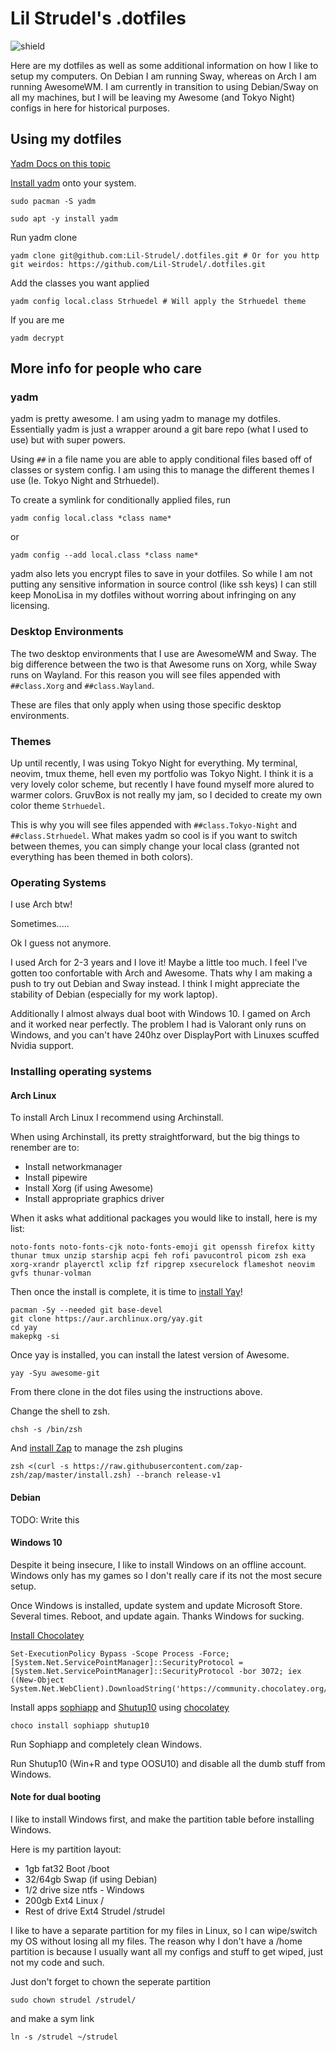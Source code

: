# Lil Strudel's .dotfiles

![shield](https://img.shields.io/badge/Made%20with-love-20B2AA?style=for-the-badge)

Here are my dotfiles as well as some additional information on how I like to setup my computers. On Debian I am running Sway, whereas on Arch I am running AwesomeWM. I am currently in transition to using Debian/Sway on all my machines, but I will be leaving my Awesome (and Tokyo Night) configs in here for historical purposes.

## Using my dotfiles

[Yadm Docs on this topic](https://yadm.io/docs/getting_started)

[Install yadm](https://yadm.io/docs/install) onto your system.

```
sudo pacman -S yadm
```

```
sudo apt -y install yadm
```

Run yadm clone

```
yadm clone git@github.com:Lil-Strudel/.dotfiles.git # Or for you http git weirdos: https://github.com/Lil-Strudel/.dotfiles.git
```

Add the classes you want applied

```
yadm config local.class Strhuedel # Will apply the Strhuedel theme
```

If you are me

```
yadm decrypt
```

## More info for people who care

### yadm

yadm is pretty awesome. I am using yadm to manage my dotfiles. Essentially yadm is just a wrapper around a git bare repo (what I used to use) but with super powers.

Using `##` in a file name you are able to apply conditional files based off of classes or system config. I am using this to manage the different themes I use (Ie. Tokyo Night and Strhuedel).

To create a symlink for conditionally applied files, run

```
yadm config local.class *class name*
```

or

```
yadm config --add local.class *class name*
```

yadm also lets you encrypt files to save in your dotfiles. So while I am not putting any sensitive information in source control (like ssh keys) I can still keep MonoLisa in my dotfiles without worring about infringing on any licensing.

### Desktop Environments

The two desktop environments that I use are AwesomeWM and Sway. The big difference between the two is that Awesome runs on Xorg, while Sway runs on Wayland. For this reason you will see files appended with `##class.Xorg` and `##class.Wayland`.

These are files that only apply when using those specific desktop environments.

### Themes

Up until recently, I was using Tokyo Night for everything. My terminal, neovim, tmux theme, hell even my portfolio was Tokyo Night. I think it is a very lovely color scheme, but recently I have found myself more alured to warmer colors. GruvBox is not really my jam, so I decided to create my own color theme `Strhuedel`.

This is why you will see files appended with `##class.Tokyo-Night` and `##class.Strhuedel`. What makes yadm so cool is if you want to switch between themes, you can simply change your local class (granted not everything has been themed in both colors).

### Operating Systems

I use Arch btw!

Sometimes.....

Ok I guess not anymore.

I used Arch for 2-3 years and I love it! Maybe a little too much. I feel I've gotten too confortable with Arch and Awesome. Thats why I am making a push to try out Debian and Sway instead. I think I might appreciate the stability of Debian (especially for my work laptop).

Additionally I almost always dual boot with Windows 10. I gamed on Arch and it worked near perfectly. The problem I had is Valorant only runs on Windows, and you can't have 240hz over DisplayPort with Linuxes scuffed Nvidia support.

### Installing operating systems

#### Arch Linux

To install Arch Linux I recommend using Archinstall.

When using Archinstall, its pretty straightforward, but the big things to renember are to:

- Install networkmanager
- Install pipewire
- Install Xorg (if using Awesome)
- Install appropriate graphics driver

When it asks what additional packages you would like to install, here is my list:

```
noto-fonts noto-fonts-cjk noto-fonts-emoji git openssh firefox kitty thunar tmux unzip starship acpi feh rofi pavucontrol picom zsh exa xorg-xrandr playerctl xclip fzf ripgrep xsecurelock flameshot neovim gvfs thunar-volman
```

Then once the install is complete, it is time to [install Yay](https://github.com/Jguer/yay)!

```
pacman -Sy --needed git base-devel
git clone https://aur.archlinux.org/yay.git
cd yay
makepkg -si
```

Once yay is installed, you can install the latest version of Awesome.

```
yay -Syu awesome-git
```

From there clone in the dot files using the instructions above.

Change the shell to zsh.

```
chsh -s /bin/zsh
```

And [install Zap](https://github.com/zap-zsh/zap) to manage the zsh plugins

```
zsh <(curl -s https://raw.githubusercontent.com/zap-zsh/zap/master/install.zsh) --branch release-v1
```

#### Debian

TODO: Write this

#### Windows 10

Despite it being insecure, I like to install Windows on an offline account. Windows only has my games so I don't really care if its not the most secure setup.

Once Windows is installed, update system and update Microsoft Store. Several times. Reboot, and update again. Thanks Windows for sucking.

[Install Chocolatey](https://chocolatey.org/install)

```
Set-ExecutionPolicy Bypass -Scope Process -Force; [System.Net.ServicePointManager]::SecurityProtocol = [System.Net.ServicePointManager]::SecurityProtocol -bor 3072; iex ((New-Object System.Net.WebClient).DownloadString('https://community.chocolatey.org/install.ps1'))
```

Install apps [sophiapp](https://github.com/Sophia-Community/SophiApp) and [Shutup10](https://community.chocolatey.org/packages/shutup10) using [chocolatey](https://community.chocolatey.org/packages/sophiapp)

```
choco install sophiapp shutup10
```

Run Sophiapp and completely clean Windows.

Run Shutup10 (Win+R and type OOSU10) and disable all the dumb stuff from Windows.

#### Note for dual booting

I like to install Windows first, and make the partition table before installing Windows.

Here is my partition layout:

- 1gb fat32 Boot /boot
- 32/64gb Swap (if using Debian)
- 1/2 drive size ntfs - Windows
- 200gb Ext4 Linux /
- Rest of drive Ext4 Strudel /strudel

I like to have a separate partition for my files in Linux, so I can wipe/switch my OS without losing all my files. The reason why I don't have a /home partition is because I usually want all my configs and stuff to get wiped, just not my code and such.

Just don't forget to chown the seperate partition

```
sudo chown strudel /strudel/
```

and make a sym link

```
ln -s /strudel ~/strudel
```
